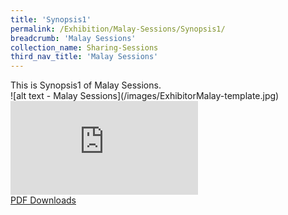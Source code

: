 ```yaml
---
title: 'Synopsis1'
permalink: /Exhibition/Malay-Sessions/Synopsis1/
breadcrumb: 'Malay Sessions'
collection_name: Sharing-Sessions
third_nav_title: 'Malay Sessions'
---
```


<div>
  This is Synopsis1 of Malay Sessions.<br />
</div>
![alt text - Malay Sessions](/images/ExhibitorMalay-template.jpg)
<div class="video-container">
  <iframe src="https://www.youtube.com/embed/d6fmLlW8eoE" frameborder="0" allow="accelerometer; autoplay; encrypted-media; gyroscope; picture-in-picture" allowfullscreen></iframe></div>
<a href="01-website-exhibitor-template-pdf.pdf" download>PDF Downloads</a>
